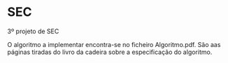 # SEC

3º projeto de SEC

O algoritmo a implementar encontra-se no ficheiro Algoritmo.pdf. São aas páginas tiradas do livro da cadeira sobre a especificação do algoritmo.

